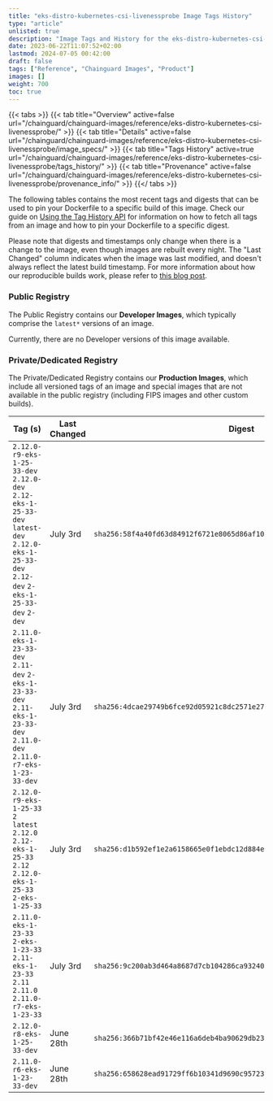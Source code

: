 ```yaml
---
title: "eks-distro-kubernetes-csi-livenessprobe Image Tags History"
type: "article"
unlisted: true
description: "Image Tags and History for the eks-distro-kubernetes-csi-livenessprobe Chainguard Image"
date: 2023-06-22T11:07:52+02:00
lastmod: 2024-07-05 00:42:00
draft: false
tags: ["Reference", "Chainguard Images", "Product"]
images: []
weight: 700
toc: true
---
```


{{< tabs >}}
{{< tab title="Overview" active=false url="/chainguard/chainguard-images/reference/eks-distro-kubernetes-csi-livenessprobe/" >}}
{{< tab title="Details" active=false url="/chainguard/chainguard-images/reference/eks-distro-kubernetes-csi-livenessprobe/image_specs/" >}}
{{< tab title="Tags History" active=true url="/chainguard/chainguard-images/reference/eks-distro-kubernetes-csi-livenessprobe/tags_history/" >}}
{{< tab title="Provenance" active=false url="/chainguard/chainguard-images/reference/eks-distro-kubernetes-csi-livenessprobe/provenance_info/" >}}
{{</ tabs >}}

The following tables contains the most recent tags and digests that can be used to pin your Dockerfile to a specific build of this image. Check our guide on [Using the Tag History API](/chainguard/chainguard-images/using-the-tag-history-api/) for information on how to fetch all tags from an image and how to pin your Dockerfile to a specific digest.

Please note that digests and timestamps only change when there is a change to the image, even though images are rebuilt every night. The "Last Changed" column indicates when the image was last modified, and doesn't always reflect the latest build timestamp. For more information about how our reproducible builds work, please refer to [this blog post](https://www.chainguard.dev/unchained/reproducing-chainguards-reproducible-image-builds).

### Public Registry
The Public Registry contains our **Developer Images**, which typically comprise the `latest*` versions of an image.

Currently, there are no Developer versions of this image available.

### Private/Dedicated Registry
The Private/Dedicated Registry contains our **Production Images**, which include all versioned tags of an image and special images that are not available in the public registry (including FIPS images and other custom builds).

| Tag (s)                                                                                                                                       | Last Changed | Digest                                                                    |
|-----------------------------------------------------------------------------------------------------------------------------------------------|--------------|---------------------------------------------------------------------------|
|  `2.12.0-r9-eks-1-25-33-dev` `2.12.0-dev` `2.12-eks-1-25-33-dev` `latest-dev` `2.12.0-eks-1-25-33-dev` `2.12-dev` `2-eks-1-25-33-dev` `2-dev` | July 3rd     | `sha256:58f4a40fd63d84912f6721e8065d86af102bfba1057abc79dcb7de34e7e89014` |
|  `2.11.0-eks-1-23-33-dev` `2.11-dev` `2-eks-1-23-33-dev` `2.11-eks-1-23-33-dev` `2.11.0-dev` `2.11.0-r7-eks-1-23-33-dev`                      | July 3rd     | `sha256:4dcae29749b6fce92d05921c8dc2571e2742afd98d60c5d44abe6c12207e4895` |
|  `2.12.0-r9-eks-1-25-33` `2` `latest` `2.12.0` `2.12-eks-1-25-33` `2.12` `2.12.0-eks-1-25-33` `2-eks-1-25-33`                                 | July 3rd     | `sha256:d1b592ef1e2a6158665e0f1ebdc12d884e3668ee8eb639be83195615eb2c3f99` |
|  `2.11.0-eks-1-23-33` `2-eks-1-23-33` `2.11-eks-1-23-33` `2.11` `2.11.0` `2.11.0-r7-eks-1-23-33`                                              | July 3rd     | `sha256:9c200ab3d464a8687d7cb104286ca932409241acb15667adf33d93e1e607bca3` |
|  `2.12.0-r8-eks-1-25-33-dev`                                                                                                                  | June 28th    | `sha256:366b71bf42e46e116a6deb4ba90629db23093defd0c0c9719187f961573b334e` |
|  `2.11.0-r6-eks-1-23-33-dev`                                                                                                                  | June 28th    | `sha256:658628ead91729ff6b10341d9690c957232a4690f5177dc5614ec7c315806d75` |

